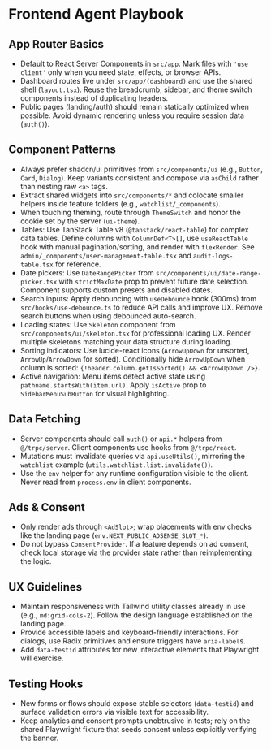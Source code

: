 # Frontend Agent Playbook

## App Router Basics
- Default to React Server Components in `src/app`. Mark files with `'use client'` only when you need state, effects, or browser APIs.
- Dashboard routes live under `src/app/(dashboard)` and use the shared shell (`layout.tsx`). Reuse the breadcrumb, sidebar, and theme switch components instead of duplicating headers.
- Public pages (landing/auth) should remain statically optimized when possible. Avoid dynamic rendering unless you require session data (`auth()`).

## Component Patterns
- Always prefer shadcn/ui primitives from `src/components/ui` (e.g., `Button`, `Card`, `Dialog`). Keep variants consistent and compose via `asChild` rather than nesting raw `<a>` tags.
- Extract shared widgets into `src/components/*` and colocate smaller helpers inside feature folders (e.g., `watchlist/_components`).
- When touching theming, route through `ThemeSwitch` and honor the cookie set by the server (`ui-theme`).
- Tables: Use TanStack Table v8 (`@tanstack/react-table`) for complex data tables. Define columns with `ColumnDef<T>[]`, use `useReactTable` hook with manual pagination/sorting, and render with `flexRender`. See `admin/_components/user-management-table.tsx` and `audit-logs-table.tsx` for reference.
- Date pickers: Use `DateRangePicker` from `src/components/ui/date-range-picker.tsx` with `strictMaxDate` prop to prevent future date selection. Component supports custom presets and disabled dates.
- Search inputs: Apply debouncing with `useDebounce` hook (300ms) from `src/hooks/use-debounce.ts` to reduce API calls and improve UX. Remove search buttons when using debounced auto-search.
- Loading states: Use `Skeleton` component from `src/components/ui/skeleton.tsx` for professional loading UX. Render multiple skeletons matching your data structure during loading.
- Sorting indicators: Use lucide-react icons (`ArrowUpDown` for unsorted, `ArrowUp`/`ArrowDown` for sorted). Conditionally hide `ArrowUpDown` when column is sorted: `{!header.column.getIsSorted() && <ArrowUpDown />}`.
- Active navigation: Menu items detect active state using `pathname.startsWith(item.url)`. Apply `isActive` prop to `SidebarMenuSubButton` for visual highlighting.

## Data Fetching
- Server components should call `auth()` or `api.*` helpers from `@/trpc/server`. Client components use hooks from `@/trpc/react`.
- Mutations must invalidate queries via `api.useUtils()`, mirroring the `watchlist` example (`utils.watchlist.list.invalidate()`).
- Use the `env` helper for any runtime configuration visible to the client. Never read from `process.env` in client components.

## Ads & Consent
- Only render ads through `<AdSlot>`; wrap placements with env checks like the landing page (`env.NEXT_PUBLIC_ADSENSE_SLOT_*`).
- Do not bypass `ConsentProvider`. If a feature depends on ad consent, check local storage via the provider state rather than reimplementing the logic.

## UX Guidelines
- Maintain responsiveness with Tailwind utility classes already in use (e.g., `md:grid-cols-2`). Follow the design language established on the landing page.
- Provide accessible labels and keyboard-friendly interactions. For dialogs, use Radix primitives and ensure triggers have `aria-label`s.
- Add `data-testid` attributes for new interactive elements that Playwright will exercise.

## Testing Hooks
- New forms or flows should expose stable selectors (`data-testid`) and surface validation errors via visible text for accessibility.
- Keep analytics and consent prompts unobtrusive in tests; rely on the shared Playwright fixture that seeds consent unless explicitly verifying the banner.
